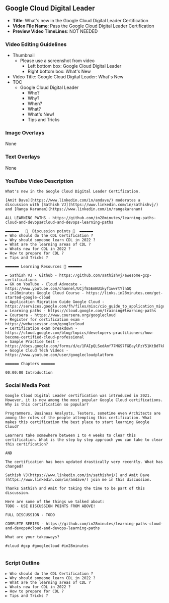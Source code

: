 ##  Google Cloud Digital Leader

- **Title**: What's new in the Google Cloud Digital Leader Certification
- **Video File Name**: Pass the Google Cloud Digital Leader Certification
- **Preview Video TimeLines**: NOT NEEDED

### Video Editing Guidelines

- Thumbnail 
	- Please use a screenshot from video
		- Left bottom box: Google Cloud Digital Leader
		- Right bottom box: What's New
- Video Title: Google Cloud Digital Leader: What's New
- TOC
	- Google Cloud Digital Leader
		- Who?
		- Why?
		- When?
		- What?
		- What's New!
		- Tips and Tricks
### Image Overlays

None

### Text Overlays

None

### YouTube Video Description

```
What's new in the Google Cloud Digital Leader Certification.

[Amit Dave](https://www.linkedin.com/in/amdave/) moderates a discussion with [Sathish VJ](https://www.linkedin.com/in/sathishvj/) and [Ranga Karanam](https://www.linkedin.com/in/rangakaranam) 

ALL LEARNING PATHS - https://github.com/in28minutes/learning-paths-cloud-and-devops#cloud-and-devops-learning-paths

▬▬▬▬▬▬   💎  Discussion points 💎  ▬▬▬▬▬▬ 
► Who should do the CDL Certification ?
► Why should someone learn CDL in 2022 ?
► What are the learning areas of CDL ? 
► Whats new for CDL in 2022 ?
► How to prepare for CDL ? 
► Tips and Tricks ?

▬▬▬▬▬▬ Learning Resources 🔗 ▬▬▬▬▬▬ 

► Sathish VJ - Github - https://github.com/sathishvj/awesome-gcp-certifications
► GK on YouTube - Cloud Advocate - https://www.youtube.com/channel/UCjfE5EmNU1kyf1wwrtYlnGQ
► in28minutes Google Cloud Course - https://links.in28minutes.com/get-started-google-cloud
► Application Migration Guide Google Cloud - https://services.google.com/fh/files/misc/cio_guide_to_application_migraton.pdf
► Learning paths - https://cloud.google.com/training#learning-paths
► Coursera - https://www.coursera.org/googlecloud
► Register for certification exam - https://webassessor.com/googlecloud
► Certification exam breakdown - https://cloud.google.com/blog/topics/developers-practitioners/how-become-certified-cloud-professional
► Sample Practice test - https://docs.google.com/forms/d/e/1FAIpQLSedAmf77MGS7FGEaylFzY51KtBd7kkIZJIMDsV5zSRSmpKIOA/viewform
► Google Cloud Tech Videos - https://www.youtube.com/user/googlecloudplatform

▬▬▬▬▬▬ Chapters ▬▬▬▬▬▬ 

00:00:00 Introduction

```

### Social Media Post

```
Google Cloud Digital Leader certification was introduced in 2021. However, it is now among the most popular Google Cloud certifications. Why is this certification so popular?

Programmers, Business Analysts, Testers, sometime even Architects are among the roles of the people attempting this certification. What makes this certification the best place to start learning Google Cloud?

Learners take somewhere between 1 to 4 weeks to clear this certification. What is the step by step approach you can take to clear this certification? 

AND

The certification has been updated drastically very recently. What has changed?

Sathish VJ(https://www.linkedin.com/in/sathishvj/) and Amit Dave (https://www.linkedin.com/in/amdave/) join me in this discussion.

Thanks Sathish and Amit for taking the time to be part of this discussion.

Here are some of the things we talked about:
TODO - USE DISCUSSION POINTS FROM ABOVE!

FULL DISCUSSION - TODO

COMPLETE SERIES - https://github.com/in28minutes/learning-paths-cloud-and-devops#cloud-and-devops-learning-paths

What are your takeaways?

#cloud #gcp #googlecloud #in28minutes


```

### Script Outline

```
► Who should do the CDL Certification ?
► Why should someone learn CDL in 2022 ?
► What are the learning areas of CDL ? 
► Whats new for CDL in 2022 ?
► How to prepare for CDL ? 
► Tips and Tricks ?

```
